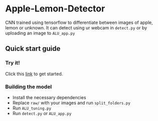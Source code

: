 # Apple-Lemon-Detector
 CNN trained using tensorflow to differentiate between images of apple, lemon or unknown. It can detect using ur webcam in `detect.py` or by uploading an image to ` ALU_app.py `
 
## Quick start guide
### Try it!
Click this [link](https://share.streamlit.io/liang799/apple-lemon-detector/main/ALU_app.py) to get started.

### Building the model
* Install the necessary dependencies
* Replace `raw/` with your images and run `split_folders.py`
* Run `ALU_tuning.py`
* Run `detect.py` or `ALU_app.py`
